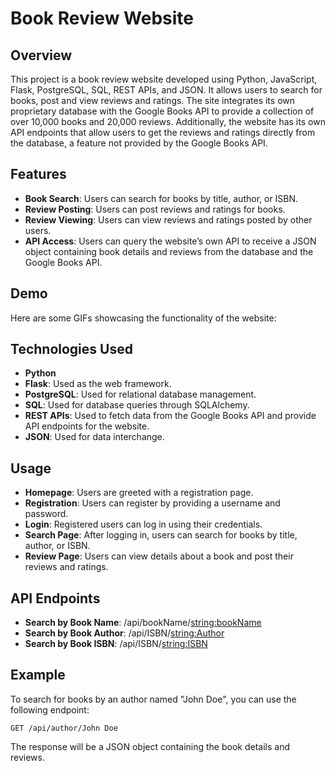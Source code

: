 # Book Review Website

## Overview
This project is a book review website developed using Python, JavaScript, Flask, PostgreSQL, SQL, REST APIs, and JSON. It allows users to search for books, post and view reviews and ratings. The site integrates its own proprietary database with the Google Books API to provide a collection of over 10,000 books and 20,000 reviews. Additionally, the website has its own API endpoints that allow users to get the reviews and ratings directly from the database, a feature not provided by the Google Books API.

## Features
- **Book Search**: Users can search for books by title, author, or ISBN.
- **Review Posting**: Users can post reviews and ratings for books.
- **Review Viewing**: Users can view reviews and ratings posted by other users.
- **API Access**: Users can query the website’s own API to receive a JSON object containing book details and reviews from the database and the Google Books API.

## Demo
Here are some GIFs showcasing the functionality of the website:


## Technologies Used
- **Python**
- **Flask**: Used as the web framework.
- **PostgreSQL**: Used for relational database management.
- **SQL**: Used for database queries through SQLAlchemy.
- **REST APIs**: Used to fetch data from the Google Books API and provide API endpoints for the website.
- **JSON**: Used for data interchange.

## Usage
- **Homepage**: Users are greeted with a registration page.
- **Registration**: Users can register by providing a username and password.
- **Login**: Registered users can log in using their credentials.
- **Search Page**: After logging in, users can search for books by title, author, or ISBN.
- **Review Page**: Users can view details about a book and post their reviews and ratings.

## API Endpoints
- **Search by Book Name**: /api/bookName/<string:bookName>
- **Search by Book Author**: /api/ISBN/<string:Author>
- **Search by Book ISBN**: /api/ISBN/<string:ISBN>

## Example
To search for books by an author named "John Doe", you can use the following endpoint:
```
GET /api/author/John Doe
```
The response will be a JSON object containing the book details and reviews.
